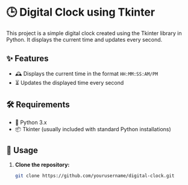 # 🕒 Digital Clock using Tkinter

This project is a simple digital clock created using the Tkinter library in Python. It displays the current time and updates every second.

## ✨ Features

- 🕰 Displays the current time in the format `HH:MM:SS:AM/PM`
- ⏳ Updates the displayed time every second

## 🛠 Requirements

- 🐍 Python 3.x
- 📦 Tkinter (usually included with standard Python installations)



## 🚀 Usage

1. **Clone the repository:**
   ```bash
   git clone https://github.com/yourusername/digital-clock.git
